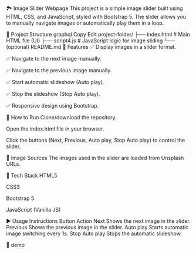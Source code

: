🏞️ Image Slider Webpage
This project is a simple image slider built using HTML, CSS, and JavaScript, styled with Bootstrap 5.
The slider allows you to manually navigate images or automatically play them in a loop.

📂 Project Structure
graphql
Copy
Edit
project-folder/
├── index.html       # Main HTML file (UI)
├── script4.js       # JavaScript logic for image sliding
└── (optional) README.md
🔧 Features
✅ Display images in a slider format.

✅ Navigate to the next image manually.

✅ Navigate to the previous image manually.

✅ Start automatic slideshow (Auto play).

✅ Stop the slideshow (Stop Auto play).

✅ Responsive design using Bootstrap.

🚀 How to Run
Clone/download the repository.

Open the index.html file in your browser.

Click the buttons (Next, Previous, Auto play, Stop Auto play) to control the slider.

🔗 Image Sources
The images used in the slider are loaded from Unsplash URLs.

🔨 Tech Stack
HTML5

CSS3

Bootstrap 5

JavaScript (Vanilla JS)

▶️ Usage Instructions
Button	Action
Next	Shows the next image in the slider.
Previous	Shows the previous image in the slider.
Auto play	Starts automatic image switching every 1s.
Stop Auto play	Stops the automatic slideshow.

📼 demo
